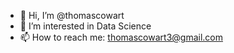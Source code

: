 - 👋 Hi, I’m @thomascowart
- 👀 I’m interested in Data Science
- 📫 How to reach me: thomascowart3@gmail.com

<!---
thomascowart/thomascowart is a ✨ special ✨ repository because its `README.md` (this file) appears on your GitHub profile.
You can click the Preview link to take a look at your changes.
--->
